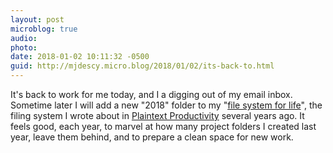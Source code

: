 ```yaml
---
layout: post
microblog: true
audio: 
photo: 
date: 2018-01-02 10:11:32 -0500
guid: http://mjdescy.micro.blog/2018/01/02/its-back-to.html
---
```

It's back to work for me today, and I a digging out of my email inbox. Sometime later I will add a new "2018" folder to my "[file system for life](http://plaintext-productivity.net/3-02-file-folder-structure-for-life.html)", the filing system I wrote about in [Plaintext Productivity](http://plaintext-productivity.net) several years ago. It feels good, each year, to marvel at how many project folders I created last year, leave them behind, and to prepare a clean space for new work.
